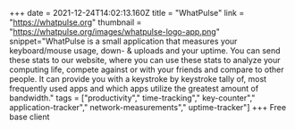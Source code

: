 +++
date = 2021-12-24T14:02:13.160Z
title = "WhatPulse"
link = "https://whatpulse.org"
thumbnail = "https://whatpulse.org/images/whatpulse-logo-app.png"
snippet="WhatPulse is a small application that measures your keyboard/mouse usage, down- & uploads and your uptime. You can send these stats to our website, where you can use these stats to analyze your computing life, compete against or with your friends and compare to other people. It can provide you with a keystroke by keystroke tally of, most frequently used apps and which apps utilize the greatest amount of bandwidth."
tags = ["productivity"," time-tracking"," key-counter"," application-tracker"," network-measurements"," uptime-tracker"]
+++
Free base client
